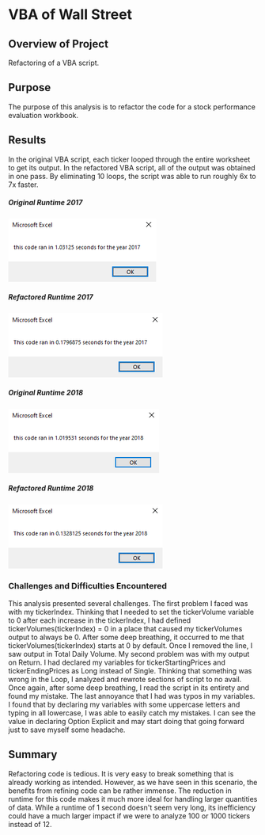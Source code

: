 # VBA of Wall Street

## Overview of Project

Refactoring of a VBA script.

## Purpose

The purpose of this analysis is to refactor the code for a stock performance evaluation workbook.

## Results

In the original VBA script, each ticker looped through the entire worksheet to get its output. In the refactored VBA script, all of the output was obtained in one pass. By eliminating 10 loops, the script was able to run roughly 6x to 7x faster. 

##### Original Runtime 2017
![Original Runtime 2017](https://github.com/BiscuitButter/stock-analysis/blob/master/Resources/green_stocks_2017.png?raw=true)
##### Refactored Runtime 2017
![Refactored Runtime 2017](https://github.com/BiscuitButter/stock-analysis/blob/master/Resources/VBA_Challenge_2017.png?raw=true)
##### Original Runtime 2018
![Original Runtime 2018](https://github.com/BiscuitButter/stock-analysis/blob/master/Resources/green_stocks_2018.png?raw=true)
##### Refactored Runtime 2018
![Refactored Runtime 2018](https://github.com/BiscuitButter/stock-analysis/blob/master/Resources/VBA_Challenge_2018.png?raw=true)

### Challenges and Difficulties Encountered

This analysis presented several challenges. The first problem I faced was with my tickerIndex. Thinking that I needed to set the tickerVolume variable to 0 after each increase in the tickerIndex, I had defined tickerVolumes(tickerIndex) = 0 in a place that caused my tickerVolumes output to always be 0. After some deep breathing, it occurred to me that tickerVolumes(tickerIndex) starts at 0 by default. Once I removed the line, I saw output in Total Daily Volume.
My second problem was with my output on Return. I had declared my variables for tickerStartingPrices and tickerEndingPrices as Long instead of Single. Thinking that something was wrong in the Loop, I analyzed and rewrote sections of script to no avail. Once again, after some deep breathing, I read the script in its entirety and found my mistake.
The last annoyance that I had was typos in my variables. I found that by declaring my variables with some uppercase letters and typing in all lowercase, I was able to easily catch my mistakes. I can see the value in declaring Option Explicit and may start doing that going forward just to save myself some headache.

## Summary

Refactoring code is tedious. It is very easy to break something that is already working as intended. However, as we have seen in this scenario, the benefits from refining code can be rather immense. 
The reduction in runtime for this code makes it much more ideal for handling larger quantities of data. While a runtime of 1 second doesn't seem very long, its inefficiency could have a much larger impact if we were to analyze 100 or 1000 tickers instead of 12.
